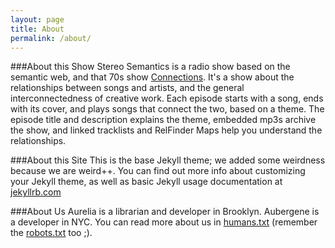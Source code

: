 ```yaml
---
layout: page
title: About
permalink: /about/
---
```

###About this Show
Stereo Semantics is a radio show based on the semantic web, and that 70s show [Connections](https://en.wikipedia.org/wiki/Connections_(TV_series)). It\'s a show about the relationships between songs and artists, and the general interconnectedness of creative work. Each episode starts with a song, ends with its cover, and plays songs that connect the two, based on a theme. The episode title and description explains the theme, embedded mp3s archive the show, and linked tracklists and RelFinder Maps help you understand the relationships.

###About this Site
This is the base Jekyll theme; we added some weirdness because we are weird++. You can find out more info about customizing your Jekyll theme, as well as basic Jekyll usage documentation at [jekyllrb.com](http://jekyllrb.com/)

###About Us
Aurelia is a librarian and developer in Brooklyn. Aubergene is a developer in NYC. You can read more about us in [humans.txt](http://www.stereosemantics.com/humans.txt) (remember the [robots.txt](http://www.stereosemantics.com/robots.txt) too ;).

